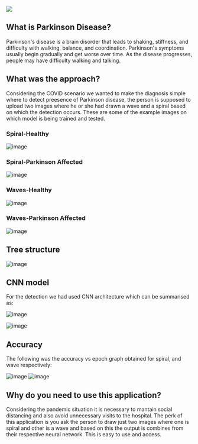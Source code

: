 ![](https://github.com/ahmadmardeni1/Parkinson-Prediction/blob/main/Banner.png)

## What is Parkinson Disease?
Parkinson's disease is a brain disorder that leads to shaking, stiffness, and difficulty with walking, balance, and coordination. Parkinson's symptoms usually begin gradually and get worse over time. As the disease progresses, people may have difficulty walking and talking.

## What was the approach?
Considering the COVID scenario we wanted to make the diagnosis simple where to detect preesence of Parkinson disease, the person is supposed to upload two images where he or she had drawn a wave and a spiral based on which the detection occurs.
These are some of the example images on which model is being trained and tested.

### Spiral-Healthy
![image](https://user-images.githubusercontent.com/49975886/116790798-e2832900-aad3-11eb-97eb-1ab8e877a148.png)

### Spiral-Parkinson Affected
![image](https://user-images.githubusercontent.com/49975886/116790830-15c5b800-aad4-11eb-83d7-2aa801898847.png)

### Waves-Healthy
![image](https://user-images.githubusercontent.com/49975886/116790882-650be880-aad4-11eb-82e0-07ed503065ed.png)

### Waves-Parkinson Affected
![image](https://user-images.githubusercontent.com/49975886/116790855-473e8380-aad4-11eb-880b-25f93bd51bc2.png)

## Tree structure

![image](https://user-images.githubusercontent.com/49975886/116790610-c763e980-aad2-11eb-8bae-25dd7896981d.png)

## CNN model
For the detection we had used CNN architecture which can be summarised as: 

![image](https://user-images.githubusercontent.com/49975886/116790968-d055ba80-aad4-11eb-8bcd-d8719553c2c7.png)

![image](https://user-images.githubusercontent.com/49975886/116791252-9be2fe00-aad6-11eb-91a5-302abab913ac.png)

## Accuracy
The following was the accuracy vs epoch graph obtained for spiral, and wave respectively:

![image](https://user-images.githubusercontent.com/49975886/116790933-a1d7df80-aad4-11eb-9ad4-64d5e8977357.png) ![image](https://user-images.githubusercontent.com/49975886/116790944-b74d0980-aad4-11eb-8da1-09858ee4771d.png)

## Why do you need to use this application?
Considering the pandemic situation it is necessary to mantain social distancing and also avoid unnecessary visits to the hospital. The perk of this application is you ask the person to draw just two images where one is spiral and other is a wave and based on this the output is combines from their respective neural network. This is easy to use and access. 
